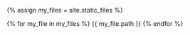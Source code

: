 {% assign my_files = site.static_files %}

{% for my_file in my_files %}
  {{ my_file.path }}
{% endfor %}
